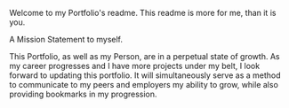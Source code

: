 Welcome to my Portfolio's readme. This readme is more for me, than it is you. 

A Mission Statement to myself.

This Portfolio, as well as my Person, are in a perpetual state of growth. As my career progresses and I have more projects under my belt, I look forward to updating this portfolio. It will simultaneously serve as a method to communicate to my peers and employers my ability to grow, while also providing bookmarks in my progression.